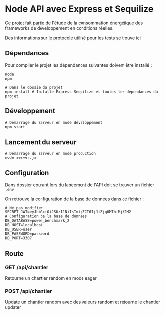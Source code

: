 # Node API avec Express et Sequilize

Ce projet fait partie de l'étude de la consommation énergétique des frameworks
de développement en conditions réelles.

Des informations sur le protocole utilisé pour les tests se trouve [ici](https://github.com/axopen-power-benchmark/setup-benchmark)

## Dépendances

Pour compiler le projet les dépendances suivantes doivent être installé :
```shell
node
npm

# Dans le dossie du projet
npm install # Installe Express Sequilize et toutes les dépendances du projet
```

## Développement

```shell
# Démarrage du serveur en mode développement
npm start
```

## Lancement du serveur

```shell
# Démarrage du serveur en mode production
node server.js
```

## Configuration

Dans dossier courant lors du lancement de l'API doit se trouver un fichier
```.env```

On retrouve la configuration de la base de données dans ce fichier :
```dotenv
# Ne pas modifier
SECRET_JWT=eyJhbGciOiJSUzI1NiIsImtpZCI6IjJiZjg0MThiMjk2M2
# Configuration de la base de données
DB_DATABASE=power_benchmark_2
DB_HOST=localhost
DB_USER=user
DB_PASSWORD=password
DB_PORT=3307
```

## Route

### GET /api/chantier

Retourne un chantier random en mode eager

### POST /api/chantier

Update un chantier random avec des valeurs random et retourne le chantier updater
